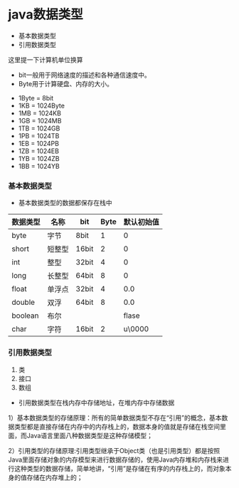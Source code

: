 # java数据类型

* 基本数据类型
* 引用数据类型

这里提一下计算机单位换算
- bit一般用于网络速度的描述和各种通信速度中。
- Byte用于计算硬盘、内存的大小。

* 1Byte = 8bit
* 1KB = 1024Byte
* 1MB = 1024KB
* 1GB = 1024MB
* 1TB = 1024GB
* 1PB = 1024TB
* 1EB = 1024PB
* 1ZB = 1024EB
* 1YB = 1024ZB
* 1BB = 1024YB


### 基本数据类型

* 基本数据类型的数据都保存在栈中

| 数据类型  | 名称|bit|Byte|默认初始值|
| :--- | --- | --- | ---| ---|
|byte | 字节|8bit| 1| 0|
|short| 短整型|16bit| 2|0|
|int| 整型| 32bit|4|0|
|long|长整型|64bit|8|0|
|float|单浮点|32bit|4|0.0|
|double|双浮|64bit|8|0.0|
|boolean|布尔|||flase|
|char|字符|16bit|2|u\0000|


### 引用数据类型

1. 类
2. 接口
3. 数组


* 引用数据类型在栈内存中存储地址，在堆内存中存储数据

1）基本数据类型的存储原理：所有的简单数据类型不存在“引用”的概念，基本数据类型都是直接存储在内存中的内存栈上的，数据本身的值就是存储在栈空间里面，而Java语言里面八种数据类型是这种存储模型；

2）引用类型的存储原理:引用类型继承于Object类（也是引用类型）都是按照Java里面存储对象的内存模型来进行数据存储的，使用Java内存堆和内存栈来进行这种类型的数据存储，简单地讲，“引用”是存储在有序的内存栈上的，而对象本身的值存储在内存堆上的；
